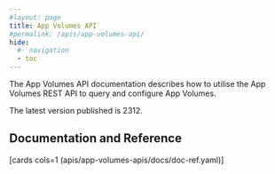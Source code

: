 ```yaml
---
#layout: page
title: App Volumes API
#permalink: /apis/app-volumes-api/
hide:
  #- navigation
  - toc
---
```


The App Volumes API documentation describes how to utilise the App Volumes REST API to query and configure App Volumes.

The latest version published is 2312.

## Documentation and Reference

[cards cols=1 (apis/app-volumes-apis/docs/doc-ref.yaml)]

<swagger-ui src="versions/2312/swagger.json"/>

<!-- 

!!swagger swagger.json!!
[OAD(./docs/swagger.json)] 

-->
